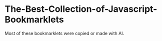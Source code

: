 # The-Best-Collection-of-Javascript-Bookmarklets

Most of these bookmarklets were copied or made with AI.
